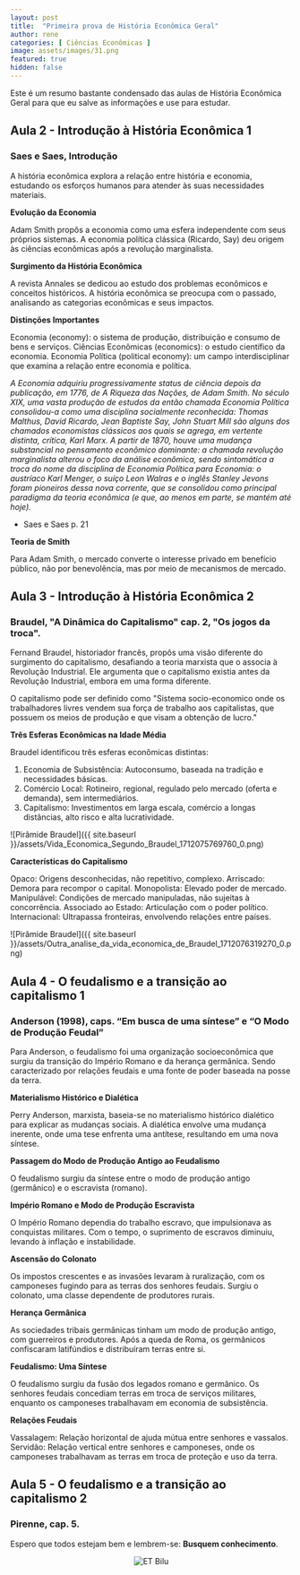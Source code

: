 ```yaml
---
layout: post
title:  "Primeira prova de História Econômica Geral"
author: rene
categories: [ Ciências Econômicas ]
image: assets/images/31.png
featured: true
hidden: false
---
```

Este é um resumo bastante condensado das aulas de História Econômica Geral para que eu salve as informações e use para estudar.

## Aula 2 - Introdução à História Econômica 1
### Saes e Saes, Introdução

A história econômica explora a relação entre história e economia, estudando os esforços humanos para atender às suas necessidades materiais.

**Evolução da Economia**

Adam Smith propôs a economia como uma esfera independente com seus próprios sistemas.
A economia política clássica (Ricardo, Say) deu origem às ciências econômicas após a revolução marginalista.

**Surgimento da História Econômica**

A revista Annales se dedicou ao estudo dos problemas econômicos e conceitos históricos.
A história econômica se preocupa com o passado, analisando as categorias econômicas e seus impactos.

**Distinções Importantes**

Economia (economy): o sistema de produção, distribuição e consumo de bens e serviços.
Ciências Econômicas (economics): o estudo científico da economia.
Economia Política (political economy): um campo interdisciplinar que examina a relação entre economia e política.

*A Economia adquiriu progressivamente status de ciência depois da publicação, em 1776, de A Riqueza das Nações, de Adam Smith. No século XIX, uma vasta produção de estudos da então chamada Economia Política consolidou-a como uma disciplina socialmente reconhecida: Thomas Malthus, David Ricardo, Jean Baptiste Say, John Stuart Mill são alguns dos chamados economistas clássicos aos quais se agrega, em vertente distinta, crítica, Karl Marx. A partir de 1870, houve uma mudança substancial no pensamento econômico dominante: a chamada revolução marginalista alterou o foco da análise econômica, sendo sintomática a troca do nome da disciplina de Economia Política para Economia: o austríaco Karl Menger, o suíço Leon Walras e o inglês Stanley Jevons foram pioneiros dessa nova corrente, que se consolidou como principal paradigma da teoria econômica (e que, ao menos em parte, se mantém até hoje).*
- Saes e Saes p. 21

**Teoria de Smith**

Para Adam Smith, o mercado converte o interesse privado em benefício público, não por benevolência, mas por meio de mecanismos de mercado.


## Aula 3 - Introdução à História Econômica 2
### Braudel, "A Dinâmica do Capitalismo" cap. 2, "Os jogos da troca".

Fernand Braudel, historiador francês, propôs uma visão diferente do surgimento do capitalismo, desafiando a teoria marxista que o associa à Revolução Industrial. Ele argumenta que o capitalismo existia antes da Revolução Industrial, embora em uma forma diferente.

O capitalismo pode ser definido como "Sistema socio-economico onde os trabalhadores livres vendem sua força de trabalho aos capitalistas, que possuem os meios de produção e que visam a obtenção de lucro."

**Três Esferas Econômicas na Idade Média**

Braudel identificou três esferas econômicas distintas:

1. Economia de Subsistência: Autoconsumo, baseada na tradição e necessidades básicas.
2. Comércio Local: Rotineiro, regional, regulado pelo mercado (oferta e demanda), sem intermediários.
3. Capitalismo: Investimentos em larga escala, comércio a longas distâncias, alto risco e alta lucratividade.

![Pirâmide Braudel]({{ site.baseurl }}/assets/Vida_Economica_Segundo_Braudel_1712075769760_0.png)

**Características do Capitalismo**

Opaco: Origens desconhecidas, não repetitivo, complexo.
Arriscado: Demora para recompor o capital.
Monopolista: Elevado poder de mercado.
Manipulável: Condições de mercado manipuladas, não sujeitas à concorrência.
Associado ao Estado: Articulação com o poder político.
Internacional: Ultrapassa fronteiras, envolvendo relações entre países.

![Pirâmide Braudel]({{ site.baseurl }}/assets/Outra_analise_da_vida_economica_de_Braudel_1712076319270_0.png)


## Aula 4 - O feudalismo e a transição ao capitalismo 1
### Anderson (1998), caps. “Em busca de uma síntese” e “O Modo de Produção Feudal”

Para Anderson, o feudalismo foi uma organização socioeconômica que surgiu da transição do Império Romano e da herança germânica. Sendo caracterizado por relações feudais e uma fonte de poder baseada na posse da terra.

**Materialismo Histórico e Dialética**

Perry Anderson, marxista, baseia-se no materialismo histórico dialético para explicar as mudanças sociais. A dialética envolve uma mudança inerente, onde uma tese enfrenta uma antítese, resultando em uma nova síntese.

**Passagem do Modo de Produção Antigo ao Feudalismo**

O feudalismo surgiu da síntese entre o modo de produção antigo (germânico) e o escravista (romano).

**Império Romano e Modo de Produção Escravista**

O Império Romano dependia do trabalho escravo, que impulsionava as conquistas militares. Com o tempo, o suprimento de escravos diminuiu, levando à inflação e instabilidade.

**Ascensão do Colonato**

Os impostos crescentes e as invasões levaram à ruralização, com os camponeses fugindo para as terras dos senhores feudais. Surgiu o colonato, uma classe dependente de produtores rurais.

**Herança Germânica**

As sociedades tribais germânicas tinham um modo de produção antigo, com guerreiros e produtores. Após a queda de Roma, os germânicos confiscaram latifúndios e distribuíram terras entre si.

**Feudalismo: Uma Síntese**

O feudalismo surgiu da fusão dos legados romano e germânico. Os senhores feudais concediam terras em troca de serviços militares, enquanto os camponeses trabalhavam em economia de subsistência.

**Relações Feudais**

Vassalagem: Relação horizontal de ajuda mútua entre senhores e vassalos.
Servidão: Relação vertical entre senhores e camponeses, onde os camponeses trabalhavam as terras em troca de proteção e uso da terra.


## Aula 5 - O feudalismo e a transição ao capitalismo 2
### Pirenne, cap. 5.
 

Espero que todos estejam bem e lembrem-se: **Busquem conhecimento**.

<div style="text-align:center;">
  <img src="{{ site.baseurl }}/assets/images/ET-Bilu.webp" alt="ET Bilu">
</div>
